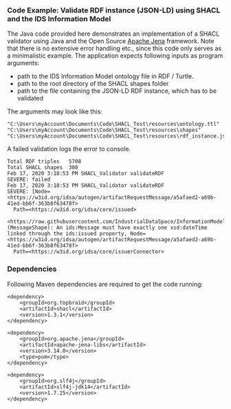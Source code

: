 ### Code Example: Validate RDF instance (JSON-LD) using SHACL and the IDS Information Model

The Java code provided here demonstrates an implementation of a SHACL validator using Java and the Open Source [Apache Jena](https://jena.apache.org/) framework. Note that there is no extensive error handling etc., since this code only serves as a minimalistic example.
The application expects following inputs as program arguments:
- path to the IDS Information Model ontology file in RDF / Turtle.
- path to the root directory of the SHACL shapes folder
- path to the file containing the JSON-LD RDF instance, which has to be validated

The arguments may look like this:
````
"C:\Users\myAccount\Documents\Code\SHACL_Test\resources\ontology.ttl"
"C:\Users\myAccount\Documents\Code\SHACL_Test\resources\shapes"
"C:\Users\myAccount\Documents\Code\SHACL_Test\resources\rdf_instance.jsonld"
````

A failed validation logs the error to console.

````shell
Total RDF triples 	5708
Total SHACL shapes 	300
Feb 17, 2020 3:18:53 PM SHACL_Validator validateRDF
SEVERE: failed
Feb 17, 2020 3:18:53 PM SHACL_Validator validateRDF
SEVERE: [Node=<https://w3id.org/idsa/autogen/artifactRequestMessage/a5afaed2-a69b-41ed-bb6f-363b8f63478f>
  Path=<https://w3id.org/idsa/core/issued>
  <https://raw.githubusercontent.com/IndustrialDataSpace/InformationModel/master/testing/communication/MessageShape.ttl> (MessageShape): An ids:Message must have exactly one xsd:dateTime linked through the ids:issued property, Node=<https://w3id.org/idsa/autogen/artifactRequestMessage/a5afaed2-a69b-41ed-bb6f-363b8f63478f>
  Path=<https://w3id.org/idsa/core/issuerConnector>
````

### Dependencies

Following Maven dependencies are required to get the code running:

```
<dependency>
    <groupId>org.topbraid</groupId>
    <artifactId>shacl</artifactId>
    <version>1.3.1</version>
</dependency>
```

```
<dependency>
    <groupId>org.apache.jena</groupId>
    <artifactId>apache-jena-libs</artifactId>
    <version>3.14.0</version>
    <type>pom</type>
</dependency>
```

```
<dependency>
    <groupId>org.slf4j</groupId>
    <artifactId>slf4j-jdk14</artifactId>
    <version>1.7.25</version>
</dependency>
```
